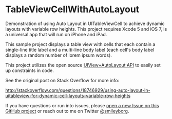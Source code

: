 TableViewCellWithAutoLayout
===========================

Demonstration of using Auto Layout in UITableViewCell to achieve dynamic layouts with variable row heights. This project requires Xcode 5 and iOS 7, is a universal app that will run on iPhone and iPad.

This sample project displays a table view with cells that each contain a single-line title label and a multi-line body label (each cell's body label displays a random number of lorem ipsum words).

This project utilizes the open source [UIView+AutoLayout API](https://github.com/smileyborg/UIView-AutoLayout) to easily set up constraints in code.

See the original post on Stack Overflow for more info:

http://stackoverflow.com/questions/18746929/using-auto-layout-in-uitableview-for-dynamic-cell-layouts-variable-row-heights

If you have questions or run into issues, please [open a new Issue on this GitHub project](https://github.com/smileyborg/TableViewCellWithAutoLayout/issues/new) or reach out to me on Twitter [@smileyborg](https://twitter.com/smileyborg).
